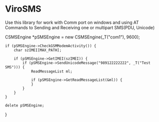 # ViroSMS
Use this library for work with Comm port on windows and using AT Commands to Sending and Receiving one or multipart SMS(PDU, Unicode)

CSMSEngine *pSMSEngine = new CSMSEngine(_T("com1"), 9600);

	if (pSMSEngine->CheckGSMModemActivity()) {
		char szIMEI[MAX_PATH];

		if (pSMSEngine->GetIMEI(szIMEI)) {
			if (pSMSEngine->SendUnicodeMessage("989122222222", _T("Test SMS"))) {
				ReadMessageList ml;

				if (pSMSEngine->GetReadMessageList(&ml)) {
				}
			}
		}
	}

	delete pSMSEngine;	
}
